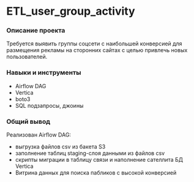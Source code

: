 # ETL_user_group_activity

### Описание проекта
Требуется выявить группы соцсети с наибольшей конверсией для размещения рекламы на сторонних сайтах с целью привлечь новых пользователей.

### Навыки и инструменты
* Airflow DAG
* Vertica
* boto3
* SQL подзапросы, джоины


### Общий вывод
Реализован Airflow DAG:
- выгрузка файлов csv из бакета S3
- заполнение таблиц staging-слоя данными из файлов csv 
- скрипты миграции в таблицу связи  и наполнение сателлита БД Vertica
- Витрина данных для поиска пабликов с высокой конверсией
